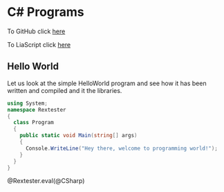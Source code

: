 <!--
author:   3M+L

email:    your@mail.org

version:  0.0.1

language: en

narrator: US English Male


translation: Português  translations/Portuguese.md

translation: Deutsch translations/German.md

import: https://raw.githubusercontent.com/liaTemplates/algebrite/master/README.md

import: https://raw.githubusercontent.com/liaTemplates/rextester/master/README.md
-->

# C# Programs

To GitHub click [here](https://github.com/mmachel/Basics/blob/master/Program.md)

To LiaScript click [here](https://liascript.io/course/?https://raw.githubusercontent.com/mmachel/Basics/master/Program.md#1)

## Hello World

Let us look at the simple HelloWorld program and see how it has been written and compiled and it the libraries.

```csharp   HelloWorld.cs
using System;
namespace Rextester
{
  class Program
  {
    public static void Main(string[] args)
    {
      Console.WriteLine("Hey there, welcome to programming world!");
    }
  }
}

```
@Rextester.eval(@CSharp)
